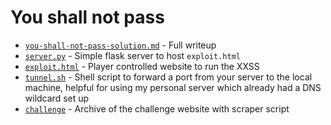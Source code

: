 # You shall not pass

- [`you-shall-not-pass-solution.md`](./you-shall-not-pass-solution.md) - Full writeup
- [`server.py`](./server.py) - Simple flask server to host `exploit.html`
- [`exploit.html`](./exploit.html) - Player controlled website to run the XXSS
- [`tunnel.sh`](./tunnel.sh) - Shell script to forward a port from your server to the local machine, helpful for using my personal server which already had a DNS wildcard set up
- [`challenge`](./challenge) - Archive of the challenge website with scraper script

